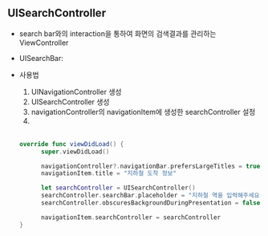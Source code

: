 ## UISearchController
- search bar와의 interaction을 통하여 화면의 검색결과를 관리하는 ViewController
- UISearchBar: 

- 사용법  
  1. UINavigationController 생성
  2. UISearchController 생성
  3. navigationController의 navigationItem에 생성한 searchController 설정 
  4. 
  <br>
  
    ```swift
    override func viewDidLoad() {
          super.viewDidLoad()

          navigationController?.navigationBar.prefersLargeTitles = true
          navigationItem.title = "지하철 도착 정보"

          let searchController = UISearchController()
          searchController.searchBar.placeholder = "지하철 역을 입력해주세요."
          searchController.obscuresBackgroundDuringPresentation = false

          navigationItem.searchController = searchController
    }
    ```

